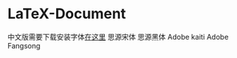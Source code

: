 # LaTeX-Document

中文版需要下载安装字体[在这里](https://github.com/MatNoble/Fonts)
思源宋体
思源黑体
Adobe kaiti
Adobe Fangsong
